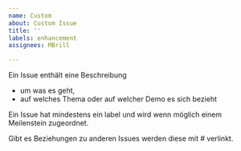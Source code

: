 ```yaml
---
name: Custom
about: Custom Issue
title: ''
labels: enhancement
assignees: MBrill

---
```


Ein Issue enthält eine Beschreibung
- um was es geht,
- auf welches Thema oder auf welcher Demo es sich bezieht

Ein Issue hat mindestens ein label und wird wenn möglich einem Meilenstein zugeordnet.

Gibt es Beziehungen zu anderen Issues werden diese mit #<nummer> verlinkt.
